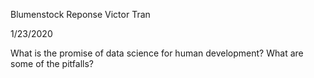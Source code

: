 Blumenstock Reponse
Victor Tran

1/23/2020

What is the promise of data science for human development? What are some of the pitfalls?
